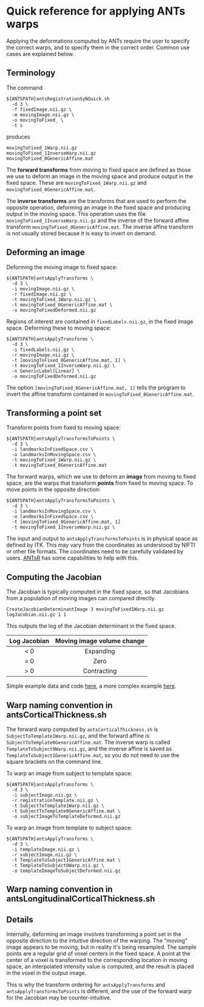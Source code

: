 # Quick reference for applying ANTs warps

Applying the deformations computed by ANTs require the user to specify the correct warps, and to specify them in the correct order. Common use cases are explained below.

## Terminology

The command

```
${ANTSPATH}antsRegistrationSyNQuick.sh 
  -d 3 \
  -f fixedImage.nii.gz \
  -m movingImage.nii.gz \
  -o movingToFixed_ \
  -t s 
```

produces 

```
movingToFixed_1Warp.nii.gz
movingToFixed_1InverseWarp.nii.gz
movingToFixed_0GenericAffine.mat
```

The **forward transforms** from moving to fixed space are defined as those we use to deform an image in the moving space and produce output in the fixed space. These are `movingToFixed_1Warp.nii.gz` and `movingToFixed_0GenericAffine.mat`.

The **inverse transforms** are the transforms that are used to perform the opposite operation, deforming an image in the fixed space and producing output in the moving space. This operation uses the file `movingToFixed_1InverseWarp.nii.gz` and the inverse of the forward affine transform `movingToFixed_0GenericAffine.mat`. The inverse affine transform is not usually stored because it is easy to invert on demand.


## Deforming an image

Deforming the moving image to fixed space:

```
${ANTSPATH}antsApplyTransforms \
  -d 3 \
  -i movingImage.nii.gz \   
  -r fixedImage.nii.gz \   
  -t movingToFixed_1Warp.nii.gz \
  -t movingToFixed_0GenericAffine.mat \   
  -o movingToFixedDeformed.nii.gz
```

Regions of interest are contained in `fixedLabels.nii.gz`, in the fixed image space. Deforming these to moving space:

```
${ANTSPATH}antsApplyTransforms \
  -d 3 \
  -i fixedLabels.nii.gz \
  -r movingImage.nii.gz \   
  -t [movingToFixed_0GenericAffine.mat, 1] \   
  -t movingToFixed_1InverseWarp.nii.gz \
  -n GenericLabel[Linear] \
  -o movingToFixedDeformed.nii.gz
```

The option `[movingToFixed_0GenericAffine.mat, 1]` tells the program to invert the affine transform contained in `movingToFixed_0GenericAffine.mat`. 


## Transforming a point set

Transform points from fixed to moving space:

```
${ANTSPATH}antsApplyTransformsToPoints \
  -d 3 \
  -i landmarksInFixedSpace.csv \
  -o landmarksInMovingSpace.csv \
  -t movingToFixed_1Warp.nii.gz \
  -t movingToFixed_0GenericAffine.mat 
```

The forward warps, which we use to deform an **image** from moving to fixed space, are the warps that transform **points** from fixed to moving space. To move points in the opposite direction:

```
${ANTSPATH}antsApplyTransformsToPoints \
  -d 3 \
  -i landmarksInMovingSpace.csv \
  -o landmarksInFixedSpace.csv \
  -t [movingToFixed_0GenericAffine.mat, 1]
  -t movingToFixed_1InverseWarp.nii.gz \
```

The input and output to `antsApplyTransformsToPoints` is in physical space as defined by ITK. This may vary from the coordinates as understood by NIFTI or other file formats. The coordinates need to be carefully validated by users. [ANTsR](https://github.com/ANTsX/ANTsR/wiki/MNI-Coordinates-in-ANTsR-(and-ANTs)) has some capabilities to help with this.


## Computing the Jacobian

The Jacobian is typically computed in the fixed space, so that Jacobians from a population of moving images can compared directly.

```
CreateJacobianDeterminantImage 3 movingToFixed1Warp.nii.gz logJacobian.nii.gz 1 1
```

This outputs the log of the Jacobian determinant in the fixed space. 

| Log Jacobian | Moving image volume change | 
|    :---:     |     :---:                  | 
|     < 0      | Expanding                  | 
|     = 0      | Zero                       |
|     > 0      | Contracting                |
 
Simple example data and code [here](https://github.com/cookpa/jacobianExample), a more complex example [here](https://github.com/stnava/jacobianTests).


## Warp naming convention in antsCorticalThickness.sh 

The forward warp computed by `antsCorticalThickness.sh` is `SubjectToTemplate1Warp.nii.gz`, and the forward affine is `SubjectToTemplate0GenericAffine.mat`. The inverse warp is called `TemplateToSubject0Warp.nii.gz`, and the inverse affine is saved as `TemplateToSubject1GenericAffine.mat`, so you do not need to use the square brackets on the command line.

To warp an image from subject to template space:

```
${ANTSPATH}antsApplyTransforms \
  -d 3 \
  -i subjectImage.nii.gz \
  -r registrationTemplate.nii.gz \   
  -t SubjectToTemplate1Warp.nii.gz \
  -t SubjectToTemplate0GenericAffine.mat \
  -o subjectImageToTemplateDeformed.nii.gz
```
 
To warp an image from template to subject space:

```
${ANTSPATH}antsApplyTransforms \
  -d 3 \
  -i templateImage.nii.gz \
  -r subjectImage.nii.gz \   
  -t TemplateToSubject1GenericAffine.mat \
  -t TemplateToSubject0Warp.nii.gz \
  -o templateImageToSubjectDeformed.nii.gz
```


## Warp naming convention in antsLongitudinalCorticalThickness.sh 


## Details 

Internally, deforming an image involves transforming a point set in the opposite direction to the intuitive direction of the warping. The "moving" image appears to be moving, but in reality it's being resampled. The sample points are a regular grid of voxel centers in the fixed space. A point at the center of a voxel is transformed to the corresponding location in moving space, an interpolated intensity value is computed, and the result is placed in the voxel in the output image. 

This is why the transform ordering for `antsApplyTransforms` and `antsApplyTransformsToPoints` is different, and the use of the forward warp for the Jacobian may be counter-intuitive.
